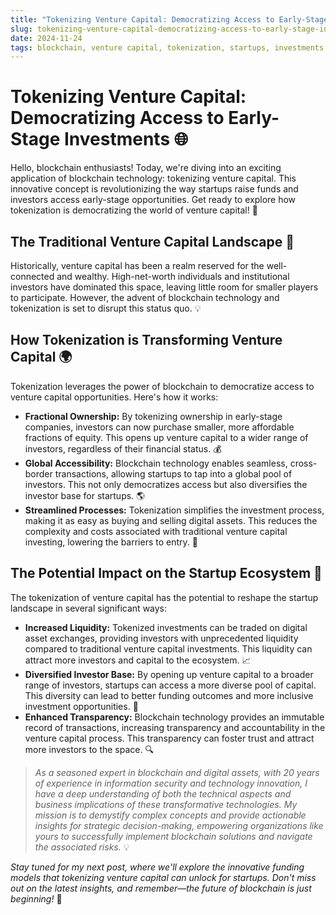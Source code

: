 ```yaml
---
title: "Tokenizing Venture Capital: Democratizing Access to Early-Stage Investments 🌐"
slug: tokenizing-venture-capital-democratizing-access-to-early-stage-investments
date: 2024-11-24
tags: blockchain, venture capital, tokenization, startups, investments
---
```


# Tokenizing Venture Capital: Democratizing Access to Early-Stage Investments 🌐

Hello, blockchain enthusiasts! Today, we're diving into an exciting application of blockchain technology: tokenizing venture capital. This innovative concept is revolutionizing the way startups raise funds and investors access early-stage opportunities. Get ready to explore how tokenization is democratizing the world of venture capital! 🚀

## The Traditional Venture Capital Landscape 🏰

Historically, venture capital has been a realm reserved for the well-connected and wealthy. High-net-worth individuals and institutional investors have dominated this space, leaving little room for smaller players to participate. However, the advent of blockchain technology and tokenization is set to disrupt this status quo. 💡

## How Tokenization is Transforming Venture Capital 🌍

Tokenization leverages the power of blockchain to democratize access to venture capital opportunities. Here's how it works:

- **Fractional Ownership:** By tokenizing ownership in early-stage companies, investors can now purchase smaller, more affordable fractions of equity. This opens up venture capital to a wider range of investors, regardless of their financial status. 💰
- **Global Accessibility:** Blockchain technology enables seamless, cross-border transactions, allowing startups to tap into a global pool of investors. This not only democratizes access but also diversifies the investor base for startups. 🌎
- **Streamlined Processes:** Tokenization simplifies the investment process, making it as easy as buying and selling digital assets. This reduces the complexity and costs associated with traditional venture capital investing, lowering the barriers to entry. 🌉

## The Potential Impact on the Startup Ecosystem 🚀

The tokenization of venture capital has the potential to reshape the startup landscape in several significant ways:

- **Increased Liquidity:** Tokenized investments can be traded on digital asset exchanges, providing investors with unprecedented liquidity compared to traditional venture capital investments. This liquidity can attract more investors and capital to the ecosystem. 📈
- **Diversified Investor Base:** By opening up venture capital to a broader range of investors, startups can access a more diverse pool of capital. This diversity can lead to better funding outcomes and more inclusive investment opportunities. 🌈
- **Enhanced Transparency:** Blockchain technology provides an immutable record of transactions, increasing transparency and accountability in the venture capital process. This transparency can foster trust and attract more investors to the space. 🔍

> *As a seasoned expert in blockchain and digital assets, with 20 years of experience in information security and technology innovation, I have a deep understanding of both the technical aspects and business implications of these transformative technologies. My mission is to demystify complex concepts and provide actionable insights for strategic decision-making, empowering organizations like yours to successfully implement blockchain solutions and navigate the associated risks.* 💡

*Stay tuned for my next post, where we'll explore the innovative funding models that tokenizing venture capital can unlock for startups. Don't miss out on the latest insights, and remember—the future of blockchain is just beginning!* 🚀